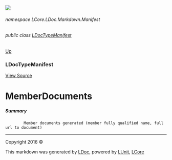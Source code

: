![](Content/LDoc-banner-small.png "")

###### namespace LCore.LDoc.Markdown.Manifest

###### public class [LDocTypeManifest](docs/LDocTypeManifest.md)
[Up](docs/LDocTypeManifest.md)

### LDocTypeManifest
[View Source](Markdown/Manifest/LDocTypeManifest.cs)

# MemberDocuments

##### Summary

            Member documents generated (member fully qualified name, full url to document)
            



---

Copyright 2016 &copy; [](../README.md) [](../TableOfContents.md)

This markdown was generated by [LDoc](https://github.com/CodeSingularity/LDoc), powered by [LUnit](https://github.com/CodeSingularity/LUnit), [LCore](https://github.com/CodeSingularity/LCore)
